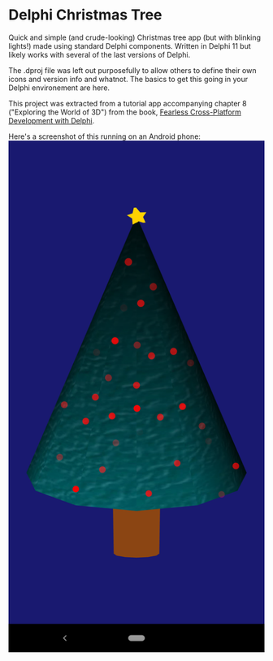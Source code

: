 # Delphi Christmas Tree

Quick and simple (and crude-looking) Christmas tree app (but with blinking lights!) made using standard Delphi components. Written in Delphi 11 but likely works with several of the last versions of Delphi.

The .dproj file was left out purposefully to allow others to define their own icons and version info and whatnot. The basics to get this going in your Delphi environement are here.

This project was extracted from a tutorial app accompanying chapter 8 ("Exploring the World of 3D") from the book, [Fearless Cross-Platform Development with Delphi](https://github.com/PacktPublishing/Fearless-Cross-Platform-Development-with-Delphi). 

Here's a screenshot of this running on an Android phone: 
![Android Christmas Tree](DelphiChristmasTreeAndroid.png)
